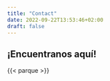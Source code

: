```yaml
---
title: "Contact"
date: 2022-09-22T13:53:46+02:00
draft: false
---
```

## ¡Encuentranos aquí!
{{< parque >}}